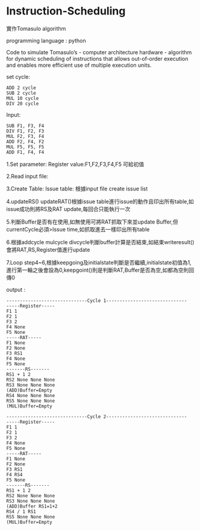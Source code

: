 # Instruction-Scheduling

實作Tomasulo algorithm

programming language : python


Code to simulate Tomasulo’s - computer architecture hardware - algorithm for dynamic scheduling of instructions that allows out-of-order execution and enables more efficient use of multiple execution units.

  
set cycle:

    ADD 2 cycle
    SUB 2 cycle
    MUL 10 cycle
    DIV 20 cycle


Input:

    SUB F1, F3, F4
    DIV F1, F2, F3
    MUL F2, F3, F4
    ADD F2, F4, F2
    MUL F5, F5, F5
    ADD F1, F4, F4
    


1.Set parameter:
Register value:F1,F2,F3,F4,F5 可給初值

2.Read input file:

3.Create Table:
Issue table: 根據input file create issue list

4.updateRS() updateRAT()根據issue table進行issue的動作且印出所有table,如issue成功則將RS及RAT update,每回合只能執行一次

5.判斷Buffer是否有在使用,如無使用可將RAT抓取下來並update Buffer,但currentCycle必須>Issue time,如抓取進去一樣印出所有table

6.根據addcycle mulcycle divcycle判斷buffer計算是否結束,如結束writeresult() 會將RAT,RS,Register值進行update

7.Loop step4~6,根據keepgoing及initialstate判斷是否繼續,initialstate初值為1,進行第一輪之後會設為0,keepgoint()則是判斷RAT,Buffer是否為空,如都為空則回傳0



output :

    ------------------------------Cycle 1------------------------------
    -----Register-----
    F1 1
    F2 1
    F3 2
    F4 None
    F5 None
    -----RAT-----
    F1 None
    F2 None
    F3 RS1
    F4 None
    F5 None
    -------RS-------
    RS1 + 1 2
    RS2 None None None
    RS3 None None None
    (ADD)Buffer=Empty
    RS4 None None None
    RS5 None None None
    (MUL)Buffer=Empty

    ------------------------------Cycle 2------------------------------
    -----Register-----
    F1 1
    F2 1
    F3 2
    F4 None
    F5 None
    -----RAT-----
    F1 None
    F2 None
    F3 RS1
    F4 RS4
    F5 None
    -------RS-------
    RS1 + 1 2
    RS2 None None None
    RS3 None None None
    (ADD)Buffer RS1=1+2
    RS4 / 1 RS1
    RS5 None None None
    (MUL)Buffer=Empty
